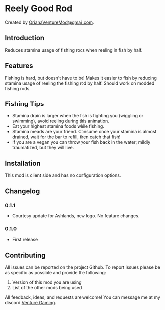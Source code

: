 # Reely Good Rod

Created by [OrianaVentureMod@gmail.com](https://github.com/OrianaVenture/VentureValheim).

## Introduction

Reduces stamina usage of fishing rods when reeling in fish by half.

## Features

Fishing is hard, but doesn't have to be! Makes it easier to fish by reducing stamina usage of reeling the fishing rod by half. Should work on modded fishing rods.

## Fishing Tips

* Stamina drain is larger when the fish is fighting you (wiggling or swimming), avoid reeling during this animation.
* Eat your highest stamina foods while fishing.
* Stamina meads are your friend. Consume once your stamina is almost drained, wait for the bar to refill, then catch that fish!
* If you are a vegan you can throw your fish back in the water; mildly traumatized, but they will live.

## Installation

This mod is client side and has no configuration options.

## Changelog

### 0.1.1

* Courtesy update for Ashlands, new logo. No feature changes.

### 0.1.0

* First release

## Contributing

All issues can be reported on the project Github. To report issues please be as specific as possible and provide the following:

1. Version of this mod you are using.
2. List of the other mods being used.

All feedback, ideas, and requests are welcome! You can message me at my discord [Venture Gaming](https://discord.gg/tAd5hapt88).